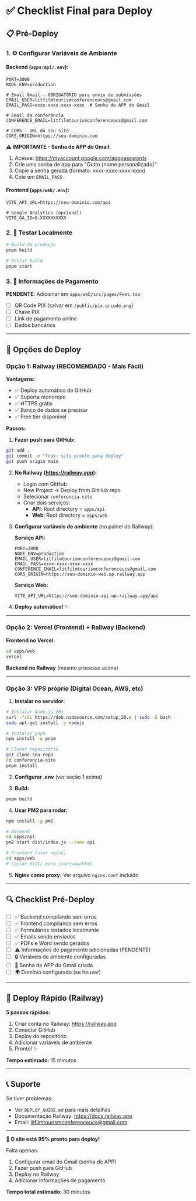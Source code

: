 # ✅ Checklist Final para Deploy

## 📋 Pré-Deploy

### 1. ⚙️ Configurar Variáveis de Ambiente

#### Backend (`apps/api/.env`):

```env
PORT=3000
NODE_ENV=production

# Email Gmail - OBRIGATÓRIO para envio de submissões
EMAIL_USER=litfilmtourismconferenceucs@gmail.com
EMAIL_PASS=xxxx-xxxx-xxxx-xxxx  # Senha de APP do Gmail

# Email da conferência
CONFERENCE_EMAIL=litfilmtourismconferenceucs@gmail.com

# CORS - URL do seu site
CORS_ORIGIN=https://seu-dominio.com
```

**⚠️ IMPORTANTE - Senha de APP do Gmail:**

1. Acesse: https://myaccount.google.com/apppasswords
2. Crie uma senha de app para "Outro (nome personalizado)"
3. Copie a senha gerada (formato: xxxx-xxxx-xxxx-xxxx)
4. Cole em `EMAIL_PASS`

#### Frontend (`apps/web/.env`):

```env
VITE_API_URL=https://seu-dominio.com/api

# Google Analytics (opcional)
VITE_GA_ID=G-XXXXXXXXXX
```

### 2. 🧪 Testar Localmente

```bash
# Build de produção
pnpm build

# Testar build
pnpm start
```

### 3. 📝 Informações de Pagamento

**PENDENTE**: Adicionar em `apps/web/src/pages/Fees.tsx`:

- [ ] QR Code PIX (salvar em `/public/pix-qrcode.png`)
- [ ] Chave PIX
- [ ] Link de pagamento online
- [ ] Dados bancários

---

## 🚀 Opções de Deploy

### Opção 1: Railway (RECOMENDADO - Mais Fácil)

**Vantagens:**

- ✅ Deploy automático do GitHub
- ✅ Suporta monorepo
- ✅ HTTPS grátis
- ✅ Banco de dados se precisar
- ✅ Free tier disponível

**Passos:**

1. **Fazer push para GitHub:**

```bash
git add .
git commit -m "feat: site pronto para deploy"
git push origin main
```

2. **No Railway (https://railway.app):**
   - Login com GitHub
   - New Project → Deploy from GitHub repo
   - Selecionar `conferencia-site`
   - Criar dois serviços:
     - **API**: Root directory = `apps/api`
     - **Web**: Root directory = `apps/web`

3. **Configurar variáveis de ambiente** (no painel do Railway):

   **Serviço API:**

   ```
   PORT=3000
   NODE_ENV=production
   EMAIL_USER=litfilmtourismconferenceucs@gmail.com
   EMAIL_PASS=xxxx-xxxx-xxxx-xxxx
   CONFERENCE_EMAIL=litfilmtourismconferenceucs@gmail.com
   CORS_ORIGIN=https://seu-dominio-web.up.railway.app
   ```

   **Serviço Web:**

   ```
   VITE_API_URL=https://seu-dominio-api.up.railway.app/api
   ```

4. **Deploy automático!** ✨

---

### Opção 2: Vercel (Frontend) + Railway (Backend)

**Frontend no Vercel:**

```bash
cd apps/web
vercel
```

**Backend no Railway** (mesmo processo acima)

---

### Opção 3: VPS próprio (Digital Ocean, AWS, etc)

1. **Instalar no servidor:**

```bash
# Instalar Node.js 20+
curl -fsSL https://deb.nodesource.com/setup_20.x | sudo -E bash -
sudo apt-get install -y nodejs

# Instalar pnpm
npm install -g pnpm

# Clonar repositório
git clone seu-repo
cd conferencia-site
pnpm install
```

2. **Configurar .env** (ver seção 1 acima)

3. **Build:**

```bash
pnpm build
```

4. **Usar PM2 para rodar:**

```bash
npm install -g pm2

# Backend
cd apps/api
pm2 start dist/index.js --name api

# Frontend (usar nginx)
cd apps/web
# Copiar dist/ para /var/www/html
```

5. **Nginx como proxy:**
   Ver arquivo `nginx.conf` incluído

---

## 🔍 Checklist Pré-Deploy

- [ ] ✅ Backend compilando sem erros
- [ ] ✅ Frontend compilando sem erros
- [ ] ✅ Formulários testados localmente
- [ ] ✅ Emails sendo enviados
- [ ] ✅ PDFs e Word sendo gerados
- [ ] ⚠️ Informações de pagamento adicionadas (PENDENTE)
- [ ] 🔒 Variáveis de ambiente configuradas
- [ ] 📧 Senha de APP do Gmail criada
- [ ] 🌍 Domínio configurado (se houver)

---

## 🎯 Deploy Rápido (Railway)

**5 passos rápidos:**

1. Criar conta no Railway: https://railway.app
2. Conectar GitHub
3. Deploy do repositório
4. Adicionar variáveis de ambiente
5. Pronto! ✨

**Tempo estimado:** 15 minutos

---

## 📞 Suporte

Se tiver problemas:

- Ver `DEPLOY_GUIDE.md` para mais detalhes
- Documentação Railway: https://docs.railway.app
- Email: litfilmtourismconferenceucs@gmail.com

---

**🎉 O site está 95% pronto para deploy!**

Falta apenas:

1. Configurar email do Gmail (senha de APP)
2. Fazer push para GitHub
3. Deploy no Railway
4. Adicionar informações de pagamento

**Tempo total estimado:** 30 minutos
